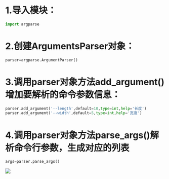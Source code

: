 #  
# 1.导入模块：
```python
import argparse
```
# 2.创建ArgumentsParser对象：
```python
parser=argparse.ArgumentParser()
```
# 3.调用parser对象方法add_argument()增加要解析的命令参数信息：
```python
parser.add_argument('--length',default=10,type=int,help='长度')
parser.add_argument('--width',default=5,type=int,help='宽度')
```
# 4.调用parser对象方法parse_args()解析命令行参数，生成对应的列表
```python
args=parser.parse_args()
```
![](https://cdn.jsdelivr.net/gh/JNchengge/image@master/argparse.PNG)
